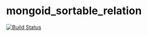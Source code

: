 mongoid_sortable_relation
========
[![Build Status](https://api.travis-ci.org/Rademade/mongoid_sortable_relation.svg?branch=master)][travis-ci]

[travis-ci]: https://travis-ci.org/Rademade/mongoid_sortable_relation
